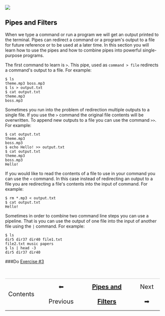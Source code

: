 [![](https://bytebucket.org/davis68/resources/raw/f7c98d2b95e961fae257707e22a58fa1a2c36bec/logos/baseline_cse_wdmk.png?token=be4cc41d4b2afe594f5b1570a3c5aad96a65f0d6)](http://cse.illinois.edu/training)

## <a name="pipesfilters"></a><a href="#contents" style="text-decoration:none; color:black;">Pipes and Filters</a>

When we type a command or run a program we will get an output printed to the terminal. Pipes can redirect a command or a program's output to a file for future reference or to be used at a later time. In this section you will learn how to use the pipes and how to combine pipes into powerful single-purpose programs.

The first command to learn is `>`. This pipe, used as `command > file` redirects a command's output to a file. For example:

	$ ls  
	theme.mp3 boss.mp3
	$ ls > output.txt
	$ cat output.txt
	theme.mp3
	boss.mp3

Sometimes you run into the problem of redirection multiple outputs to a single file. If you use the `>` command the original file contents will be overwritten. To append new outputs to a file you can use the command `>>`. For example:

	$ cat output.txt
	theme.mp3
	boss.mp3
	$ echo Hello! >> output.txt
	$ cat output.txt
	theme.mp3
	boss.mp3
	Hello!

If you would like to read the contents of a file to use in your command you can use the `<` command. In this case instead of redirecting an output to a file you are redirecting a file's contents into the input of command. For example:

	$ rm *.mp3 < output.txt
	$ cat output.txt
	Hello!

Sometimes in order to combine two command line steps you can use a pipeline. That is you can use the output of one file into the input of another file using the `|` command. For example:

	$ ls
	dir5 dir37 dir40 file1.txt
	file2.txt music papers
	$ ls | head -3
	dir5 dir37 dir40

###Do [Exercise #3](./ex3.html)

<br>
<table style="width:100%; border-collapse: collapse; border:0px solid black;" >
<tr style="border:0px solid black; border-top:1px solid #CCC; line-height:300%;">
<td style=" border:0px solid black; text-align:center; font-size:20px;"><a style="text-decoration:none;" href="./bash_multi.html">Contents</a></td>
<td style=" border:0px solid black;"></td>
<td style=" border:0px solid black; text-align:center; font-size:20px;"><a style="text-decoration:none;" href="./bash_multi_3.html">⬅ Previous</a></td>
<td style=" border:0px solid black; text-align:center; font-size:20px;"><a style="font-weight:bold;" href="./bash_multi_4.html">Pipes and Filters</a></td>
<td style="border:0px solid black; text-align:center; font-size:20px;"><a style="text-decoration:none;" href="./bash_multi_5.html">Next ➡</a></td>
</table>
